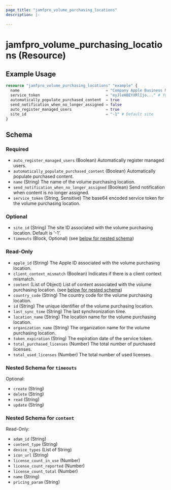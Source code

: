 ```yaml
---
page_title: "jamfpro_volume_purchasing_locations"
description: |-
  
---
```


# jamfpro_volume_purchasing_locations (Resource)


## Example Usage
```terraform
resource "jamfpro_volume_purchasing_locations" "example" {
  name                                      = "Company Apple Business Manager"
  service_token                             = "eyJleHBEYXRlIjo..." # Your base64 encoded service token
  automatically_populate_purchased_content  = true
  send_notification_when_no_longer_assigned = false
  auto_register_managed_users               = true
  site_id                                   = "-1" # Default site
}
```

<!-- schema generated by tfplugindocs -->
## Schema

### Required

- `auto_register_managed_users` (Boolean) Automatically register managed users.
- `automatically_populate_purchased_content` (Boolean) Automatically populate purchased content.
- `name` (String) The name of the volume purchasing location.
- `send_notification_when_no_longer_assigned` (Boolean) Send notification when content is no longer assigned.
- `service_token` (String, Sensitive) The base64 encoded service token for the volume purchasing location.

### Optional

- `site_id` (String) The site ID associated with the volume purchasing location. Default is '-1'.
- `timeouts` (Block, Optional) (see [below for nested schema](#nestedblock--timeouts))

### Read-Only

- `apple_id` (String) The Apple ID associated with the volume purchasing location.
- `client_context_mismatch` (Boolean) Indicates if there is a client context mismatch.
- `content` (List of Object) List of content associated with the volume purchasing location. (see [below for nested schema](#nestedatt--content))
- `country_code` (String) The country code for the volume purchasing location.
- `id` (String) The unique identifier of the volume purchasing location.
- `last_sync_time` (String) The last synchronization time.
- `location_name` (String) The location name for the volume purchasing location.
- `organization_name` (String) The organization name for the volume purchasing location.
- `token_expiration` (String) The expiration date of the service token.
- `total_purchased_licenses` (Number) The total number of purchased licenses.
- `total_used_licenses` (Number) The total number of used licenses.

<a id="nestedblock--timeouts"></a>
### Nested Schema for `timeouts`

Optional:

- `create` (String)
- `delete` (String)
- `read` (String)
- `update` (String)


<a id="nestedatt--content"></a>
### Nested Schema for `content`

Read-Only:

- `adam_id` (String)
- `content_type` (String)
- `device_types` (List of String)
- `icon_url` (String)
- `license_count_in_use` (Number)
- `license_count_reported` (Number)
- `license_count_total` (Number)
- `name` (String)
- `pricing_param` (String)